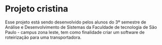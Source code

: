 # <h1>Projeto cristina</h1>

<p>Esse projeto está sendo desenvolvido pelos alunos do 3º semestre de Análise e Desenvolvimento de Sistemas da Faculdade de tecnologia de São Paulo - campus zona leste, tem como finalidade criar um software de roteirização para uma transportadora.</> 
